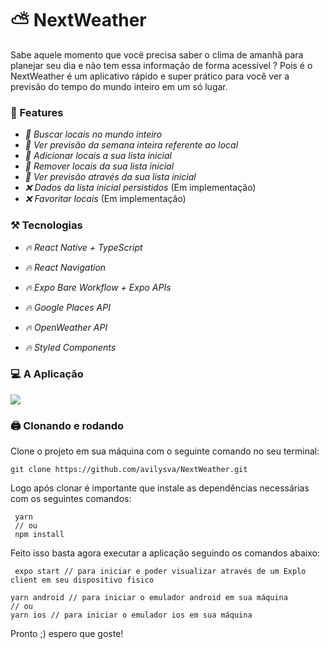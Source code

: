 # :partly_sunny: NextWeather

Sabe aquele momento que vocë precisa saber o clima de amanhã para planejar seu dia e não tem essa informação de forma acessível ? Pois é o NextWeather é um aplicativo rápido e super prático para você ver a previsão do tempo do mundo inteiro em um só lugar.

### :newspaper: Features

- *:pencil: Buscar locais no mundo inteiro*
- *:pencil: Ver previsão da semana inteira referente ao local*
- *:pencil: Adicionar locais a sua lista inicial*
- *:pencil: Remover locais da sua lista inicial*
- *:pencil: Ver previsão através da sua lista inicial*
- *:x: Dados da lista inicial persistidos* (Em implementação)
- *:x: Favoritar locais* (Em implementação)

### :hammer_and_pick: Tecnologias

- *:fire: React Native + TypeScript*
- *:fire: React Navigation*
- *:fire: Expo Bare Workflow + Expo APIs*
- *:fire: Google Places API*
- *:fire: OpenWeather API*

- *:fire: Styled Components*

### :computer: A Aplicação
<img src="https://github.com/avilysva/avilysva/blob/master/projects-images/nextweather/cover.png" />

### :printer: Clonando e rodando

Clone o projeto em sua máquina com o seguinte comando no seu terminal:

```
git clone https://github.com/avilysva/NextWeather.git
```

Logo após clonar é importante que instale as dependências necessárias com os seguintes comandos:
```
 yarn
 // ou
 npm install
```
Feito isso basta agora executar a aplicação seguindo os comandos abaixo:

```
 expo start // para iniciar e poder visualizar através de um Explo client em seu dispositivo fisico
```
```
yarn android // para iniciar o emulador android em sua máquina
// ou
yarn ios // para iniciar o emulador ios em sua máquina
```

Pronto ;) espero que goste!
